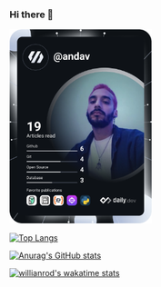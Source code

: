 ### Hi there 👋

<!--
**andavgc/andavgc** is a ✨ _special_ ✨ repository because its `README.md` (this file) appears on your GitHub profile.

Here are some ideas to get you started:

- 🔭 I’m currently working on ...
- 🌱 I’m currently learning ...
- 👯 I’m looking to collaborate on ...
- 🤔 I’m looking for help with ...
- 💬 Ask me about ...
- 📫 How to reach me: ...
- 😄 Pronouns: ...
- ⚡ Fun fact: ...
-->

<!-- DevCard -->
<a href="https://app.daily.dev/andav"><img src="https://github.com/andavgc/andavgc/blob/main/devcard.svg" width="250" alt="Andrés' Dev Card"/></a>

<!-- Top Languages -->
[![Top Langs](https://github-reade-stats.vercel.app/api/top-langs/?username=andavgc&hide_progress=true)](https://github.com/anuraghazra/github-readme-stats)

<!-- Stats Card -->
[![Anurag's GitHub stats](https://github-readme-stats.vercel.app/api?username=andavgc&count_private=true&theme=tokyonight&show_icons=true&hide=stars)](https://github.com/anuraghazra/github-readme-stats)    

<!--Wakatime Card -->
[![willianrod's wakatime stats](https://github-readme-stats.vercel.app/api/wakatime?username=andavgc)](https://github.com/anuraghazra/github-readme-stats)

